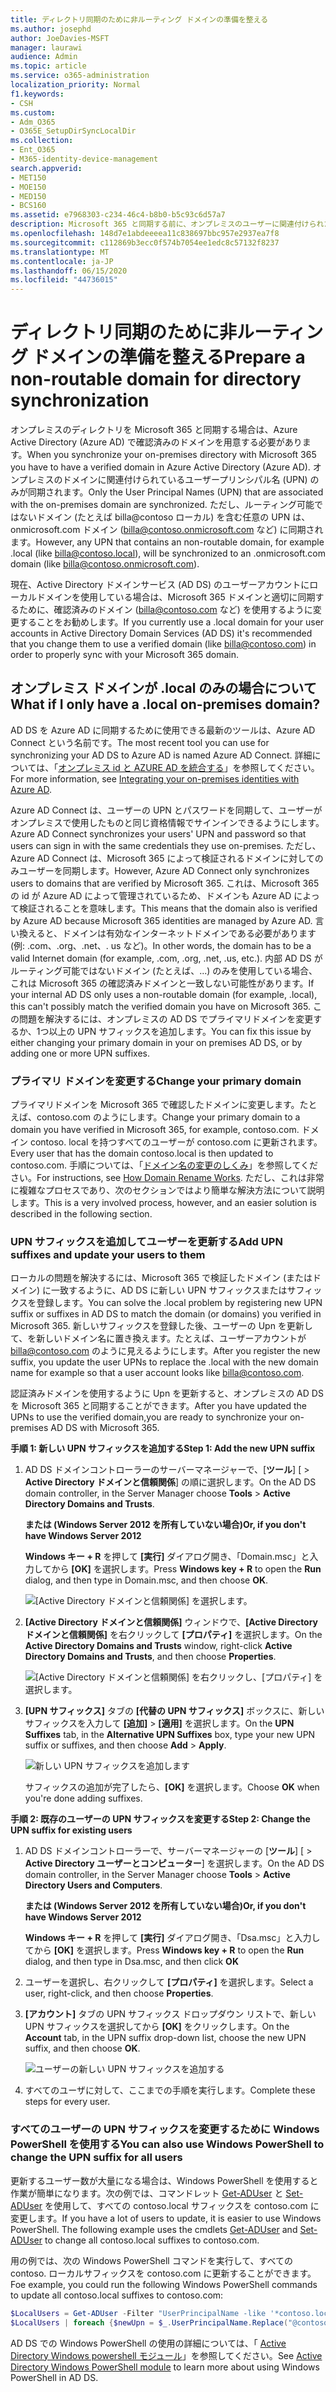 ```yaml
---
title: ディレクトリ同期のために非ルーティング ドメインの準備を整える
ms.author: josephd
author: JoeDavies-MSFT
manager: laurawi
audience: Admin
ms.topic: article
ms.service: o365-administration
localization_priority: Normal
f1.keywords:
- CSH
ms.custom:
- Adm_O365
- O365E_SetupDirSyncLocalDir
ms.collection:
- Ent_O365
- M365-identity-device-management
search.appverid:
- MET150
- MOE150
- MED150
- BCS160
ms.assetid: e7968303-c234-46c4-b8b0-b5c93c6d57a7
description: Microsoft 365 と同期する前に、オンプレミスのユーザーに関連付けられた非ルーティングドメインがある場合の対処方法について説明します。
ms.openlocfilehash: 148d7e1abdeeeea11c838697bbc957e2937ea7f8
ms.sourcegitcommit: c112869b3ecc0f574b7054ee1edc8c57132f8237
ms.translationtype: MT
ms.contentlocale: ja-JP
ms.lasthandoff: 06/15/2020
ms.locfileid: "44736015"
---
```

# <a name="prepare-a-non-routable-domain-for-directory-synchronization"></a><span data-ttu-id="3c9bd-103">ディレクトリ同期のために非ルーティング ドメインの準備を整える</span><span class="sxs-lookup"><span data-stu-id="3c9bd-103">Prepare a non-routable domain for directory synchronization</span></span>
<span data-ttu-id="3c9bd-104">オンプレミスのディレクトリを Microsoft 365 と同期する場合は、Azure Active Directory (Azure AD) で確認済みのドメインを用意する必要があります。</span><span class="sxs-lookup"><span data-stu-id="3c9bd-104">When you synchronize your on-premises directory with Microsoft 365 you have to have a verified domain in Azure Active Directory (Azure AD).</span></span> <span data-ttu-id="3c9bd-105">オンプレミスのドメインに関連付けられているユーザープリンシパル名 (UPN) のみが同期されます。</span><span class="sxs-lookup"><span data-stu-id="3c9bd-105">Only the User Principal Names (UPN) that are associated with the on-premises domain are synchronized.</span></span> <span data-ttu-id="3c9bd-106">ただし、ルーティング可能ではないドメイン (たとえば billa@contoso ローカル) を含む任意の UPN は、onmicrosoft.com ドメイン (billa@contoso.onmicrosoft.com など) に同期されます。</span><span class="sxs-lookup"><span data-stu-id="3c9bd-106">However, any UPN that contains an non-routable domain, for example .local (like billa@contoso.local), will be synchronized to an .onmicrosoft.com domain (like billa@contoso.onmicrosoft.com).</span></span> 

<span data-ttu-id="3c9bd-107">現在、Active Directory ドメインサービス (AD DS) のユーザーアカウントにローカルドメインを使用している場合は、Microsoft 365 ドメインと適切に同期するために、確認済みのドメイン (billa@contoso.com など) を使用するように変更することをお勧めします。</span><span class="sxs-lookup"><span data-stu-id="3c9bd-107">If you currently use a .local domain for your user accounts in Active Directory Domain Services (AD DS) it's recommended that you change them to use a verified domain (like billa@contoso.com) in order to properly sync with your Microsoft 365 domain.</span></span>
  
## <a name="what-if-i-only-have-a-local-on-premises-domain"></a><span data-ttu-id="3c9bd-108">オンプレミス ドメインが .local のみの場合について</span><span class="sxs-lookup"><span data-stu-id="3c9bd-108">What if I only have a .local on-premises domain?</span></span>

<span data-ttu-id="3c9bd-109">AD DS を Azure AD に同期するために使用できる最新のツールは、Azure AD Connect という名前です。</span><span class="sxs-lookup"><span data-stu-id="3c9bd-109">The most recent tool you can use for synchronizing your AD DS to Azure AD is named Azure AD Connect.</span></span> <span data-ttu-id="3c9bd-110">詳細については、「[オンプレミス id と AZURE AD を統合する](https://docs.microsoft.com/azure/architecture/reference-architectures/identity/azure-ad)」を参照してください。</span><span class="sxs-lookup"><span data-stu-id="3c9bd-110">For more information, see [Integrating your on-premises identities with Azure AD](https://docs.microsoft.com/azure/architecture/reference-architectures/identity/azure-ad).</span></span>
  
<span data-ttu-id="3c9bd-111">Azure AD Connect は、ユーザーの UPN とパスワードを同期して、ユーザーがオンプレミスで使用したものと同じ資格情報でサインインできるようにします。</span><span class="sxs-lookup"><span data-stu-id="3c9bd-111">Azure AD Connect synchronizes your users' UPN and password so that users can sign in with the same credentials they use on-premises.</span></span> <span data-ttu-id="3c9bd-112">ただし、Azure AD Connect は、Microsoft 365 によって検証されるドメインに対してのみユーザーを同期します。</span><span class="sxs-lookup"><span data-stu-id="3c9bd-112">However, Azure AD Connect only synchronizes users to domains that are verified by Microsoft 365.</span></span> <span data-ttu-id="3c9bd-113">これは、Microsoft 365 の id が Azure AD によって管理されているため、ドメインも Azure AD によって検証されることを意味します。</span><span class="sxs-lookup"><span data-stu-id="3c9bd-113">This means that the domain also is verified by Azure AD because Microsoft 365 identities are managed by Azure AD.</span></span> <span data-ttu-id="3c9bd-114">言い換えると、ドメインは有効なインターネットドメインである必要があります (例: .com、.org、.net、. us など)。</span><span class="sxs-lookup"><span data-stu-id="3c9bd-114">In other words, the domain has to be a valid Internet domain (for example, .com, .org, .net, .us, etc.).</span></span> <span data-ttu-id="3c9bd-115">内部 AD DS がルーティング可能ではないドメイン (たとえば、...) のみを使用している場合、これは Microsoft 365 の確認済みドメインと一致しない可能性があります。</span><span class="sxs-lookup"><span data-stu-id="3c9bd-115">If your internal AD DS only uses a non-routable domain (for example, .local), this can't possibly match the verified domain you have on Microsoft 365.</span></span> <span data-ttu-id="3c9bd-116">この問題を解決するには、オンプレミスの AD DS でプライマリドメインを変更するか、1つ以上の UPN サフィックスを追加します。</span><span class="sxs-lookup"><span data-stu-id="3c9bd-116">You can fix this issue by either changing your primary domain in your on premises AD DS, or by adding one or more UPN suffixes.</span></span>
  
### <a name="change-your-primary-domain"></a><span data-ttu-id="3c9bd-117">**プライマリ ドメインを変更する**</span><span class="sxs-lookup"><span data-stu-id="3c9bd-117">**Change your primary domain**</span></span>

<span data-ttu-id="3c9bd-118">プライマリドメインを Microsoft 365 で確認したドメインに変更します。たとえば、contoso.com のようにします。</span><span class="sxs-lookup"><span data-stu-id="3c9bd-118">Change your primary domain to a domain you have verified in Microsoft 365, for example, contoso.com.</span></span> <span data-ttu-id="3c9bd-119">ドメイン contoso. local を持つすべてのユーザーが contoso.com に更新されます。</span><span class="sxs-lookup"><span data-stu-id="3c9bd-119">Every user that has the domain contoso.local is then updated to contoso.com.</span></span> <span data-ttu-id="3c9bd-120">手順については、「[ドメイン名の変更のしくみ](https://go.microsoft.com/fwlink/p/?LinkId=624174)」を参照してください。</span><span class="sxs-lookup"><span data-stu-id="3c9bd-120">For instructions, see [How Domain Rename Works](https://go.microsoft.com/fwlink/p/?LinkId=624174).</span></span> <span data-ttu-id="3c9bd-121">ただし、これは非常に複雑なプロセスであり、次のセクションではより簡単な解決方法について説明します。</span><span class="sxs-lookup"><span data-stu-id="3c9bd-121">This is a very involved process, however, and an easier solution is described in the following section.</span></span>
  
### <a name="add-upn-suffixes-and-update-your-users-to-them"></a><span data-ttu-id="3c9bd-122">**UPN サフィックスを追加してユーザーを更新する**</span><span class="sxs-lookup"><span data-stu-id="3c9bd-122">**Add UPN suffixes and update your users to them**</span></span>

<span data-ttu-id="3c9bd-123">ローカルの問題を解決するには、Microsoft 365 で検証したドメイン (またはドメイン) に一致するように、AD DS に新しい UPN サフィックスまたはサフィックスを登録します。</span><span class="sxs-lookup"><span data-stu-id="3c9bd-123">You can solve the .local problem by registering new UPN suffix or suffixes in AD DS to match the domain (or domains) you verified in Microsoft 365.</span></span> <span data-ttu-id="3c9bd-124">新しいサフィックスを登録した後、ユーザーの Upn を更新して、を新しいドメイン名に置き換えます。たとえば、ユーザーアカウントが billa@contoso.com のように見えるようにします。</span><span class="sxs-lookup"><span data-stu-id="3c9bd-124">After you register the new suffix, you update the user UPNs to replace the .local with the new domain name for example so that a user account looks like billa@contoso.com.</span></span>
  
<span data-ttu-id="3c9bd-125">認証済みドメインを使用するように Upn を更新すると、オンプレミスの AD DS を Microsoft 365 と同期することができます。</span><span class="sxs-lookup"><span data-stu-id="3c9bd-125">After you have updated the UPNs to use the verified domain,you are ready to synchronize your on-premises AD DS with Microsoft 365.</span></span>
  
 <span data-ttu-id="3c9bd-126">**手順 1: 新しい UPN サフィックスを追加する**</span><span class="sxs-lookup"><span data-stu-id="3c9bd-126">**Step 1: Add the new UPN suffix**</span></span>
  
1. <span data-ttu-id="3c9bd-127">AD DS ドメインコントローラーのサーバーマネージャーで、[**ツール**] [ \> **Active Directory ドメインと信頼関係**] の順に選択します。</span><span class="sxs-lookup"><span data-stu-id="3c9bd-127">On the AD DS domain controller, in the Server Manager choose **Tools** \> **Active Directory Domains and Trusts**.</span></span>
    
    <span data-ttu-id="3c9bd-128">**または (Windows Server 2012 を所有していない場合)**</span><span class="sxs-lookup"><span data-stu-id="3c9bd-128">**Or, if you don't have Windows Server 2012**</span></span>
    
    <span data-ttu-id="3c9bd-129">**Windows キー + R** を押して **[実行]** ダイアログ開き、「Domain.msc」と入力してから **[OK]** を選択します。</span><span class="sxs-lookup"><span data-stu-id="3c9bd-129">Press **Windows key + R** to open the **Run** dialog, and then type in Domain.msc, and then choose **OK**.</span></span>
    
    ![[Active Directory ドメインと信頼関係] を選択します。](media/46b6e007-9741-44af-8517-6f682e0ac974.png)
  
2. <span data-ttu-id="3c9bd-131">**[Active Directory ドメインと信頼関係]** ウィンドウで、**[Active Directory ドメインと信頼関係]** を右クリックして **[プロパティ]** を選択します。</span><span class="sxs-lookup"><span data-stu-id="3c9bd-131">On the **Active Directory Domains and Trusts** window, right-click **Active Directory Domains and Trusts**, and then choose **Properties**.</span></span>
    
    ![[Active Directory ドメインと信頼関係] を右クリックし、[プロパティ] を選択します。](media/39d20812-ffb5-4ba9-8d7b-477377ac360d.png)
  
3. <span data-ttu-id="3c9bd-133">**[UPN サフィックス]** タブの **[代替の UPN サフィックス]** ボックスに、新しいサフィックスを入力して **[追加]** \> **[適用]** を選択します。</span><span class="sxs-lookup"><span data-stu-id="3c9bd-133">On the **UPN Suffixes** tab, in the **Alternative UPN Suffixes** box, type your new UPN suffix or suffixes, and then choose **Add** \> **Apply**.</span></span>
    
    ![新しい UPN サフィックスを追加します](media/a4aaf919-7adf-469a-b93f-83ef284c0915.PNG)
  
    <span data-ttu-id="3c9bd-135">サフィックスの追加が完了したら、**[OK]** を選択します。</span><span class="sxs-lookup"><span data-stu-id="3c9bd-135">Choose **OK** when you're done adding suffixes.</span></span> 
    
 <span data-ttu-id="3c9bd-136">**手順 2: 既存のユーザーの UPN サフィックスを変更する**</span><span class="sxs-lookup"><span data-stu-id="3c9bd-136">**Step 2: Change the UPN suffix for existing users**</span></span>
  
1. <span data-ttu-id="3c9bd-137">AD DS ドメインコントローラーで、サーバーマネージャーの [**ツール**] [ \> **Active Directory ユーザーとコンピューター**] を選択します。</span><span class="sxs-lookup"><span data-stu-id="3c9bd-137">On the AD DS domain controller, in the Server Manager choose **Tools** \> **Active Directory Users and Computers**.</span></span>
    
    <span data-ttu-id="3c9bd-138">**または (Windows Server 2012 を所有していない場合)**</span><span class="sxs-lookup"><span data-stu-id="3c9bd-138">**Or, if you don't have Windows Server 2012**</span></span>
    
    <span data-ttu-id="3c9bd-139">**Windows キー + R** を押して **[実行]** ダイアログ開き、「Dsa.msc」と入力してから **[OK]** を選択します。</span><span class="sxs-lookup"><span data-stu-id="3c9bd-139">Press **Windows key + R** to open the **Run** dialog, and then type in Dsa.msc, and then click **OK**</span></span>
    
2. <span data-ttu-id="3c9bd-140">ユーザーを選択し、右クリックして **[プロパティ]** を選択します。</span><span class="sxs-lookup"><span data-stu-id="3c9bd-140">Select a user, right-click, and then choose **Properties**.</span></span>
    
3. <span data-ttu-id="3c9bd-141">**[アカウント]** タブの UPN サフィックス ドロップダウン リストで、新しい UPN サフィックスを選択してから **[OK]** をクリックします。</span><span class="sxs-lookup"><span data-stu-id="3c9bd-141">On the **Account** tab, in the UPN suffix drop-down list, choose the new UPN suffix, and then choose **OK**.</span></span>
    
    ![ユーザーの新しい UPN サフィックスを追加する](media/54876751-49f0-48cc-b864-2623c4835563.png)
  
4. <span data-ttu-id="3c9bd-143">すべてのユーザに対して、ここまでの手順を実行します。</span><span class="sxs-lookup"><span data-stu-id="3c9bd-143">Complete these steps for every user.</span></span>
    
   
### <a name="you-can-also-use-windows-powershell-to-change-the-upn-suffix-for-all-users"></a><span data-ttu-id="3c9bd-144">**すべてのユーザーの UPN サフィックスを変更するために Windows PowerShell を使用する**</span><span class="sxs-lookup"><span data-stu-id="3c9bd-144">**You can also use Windows PowerShell to change the UPN suffix for all users**</span></span>

<span data-ttu-id="3c9bd-p106">更新するユーザー数が大量になる場合は、Windows PowerShell を使用すると作業が簡単になります。次の例では、コマンドレット [Get-ADUser](https://go.microsoft.com/fwlink/p/?LinkId=624312) と [Set-ADUser](https://go.microsoft.com/fwlink/p/?LinkId=624313) を使用して、すべての contoso.local サフィックスを contoso.com に変更します。</span><span class="sxs-lookup"><span data-stu-id="3c9bd-p106">If you have a lot of users to update, it is easier to use Windows PowerShell. The following example uses the cmdlets [Get-ADUser](https://go.microsoft.com/fwlink/p/?LinkId=624312) and [Set-ADUser](https://go.microsoft.com/fwlink/p/?LinkId=624313) to change all contoso.local suffixes to contoso.com.</span></span> 

<span data-ttu-id="3c9bd-147">用の例では、次の Windows PowerShell コマンドを実行して、すべての contoso. ローカルサフィックスを contoso.com に更新することができます。</span><span class="sxs-lookup"><span data-stu-id="3c9bd-147">Foe example, you could run the following Windows PowerShell commands to update all contoso.local suffixes to contoso.com:</span></span>
    
  ```powershell
  $LocalUsers = Get-ADUser -Filter "UserPrincipalName -like '*contoso.local'" -Properties userPrincipalName -ResultSetSize $null
  $LocalUsers | foreach {$newUpn = $_.UserPrincipalName.Replace("@contoso.local","@contoso.com"); $_ | Set-ADUser -UserPrincipalName $newUpn}
  ```

<span data-ttu-id="3c9bd-148">AD DS での Windows PowerShell の使用の詳細については、「 [Active Directory Windows powershell モジュール](https://go.microsoft.com/fwlink/p/?LinkId=624314)」を参照してください。</span><span class="sxs-lookup"><span data-stu-id="3c9bd-148">See [Active Directory Windows PowerShell module](https://go.microsoft.com/fwlink/p/?LinkId=624314) to learn more about using Windows PowerShell in AD DS.</span></span> 


